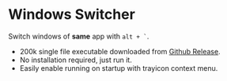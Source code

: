 # Windows Switcher

Switch windows of **same** app with ``` alt + ` ```.

- 200k single file executable downloaded from [Github Release](https://github.com/sigoden/windows-switcher/releases).
- No installation required, just run it.
- Easily enable running on startup with trayicon context menu.